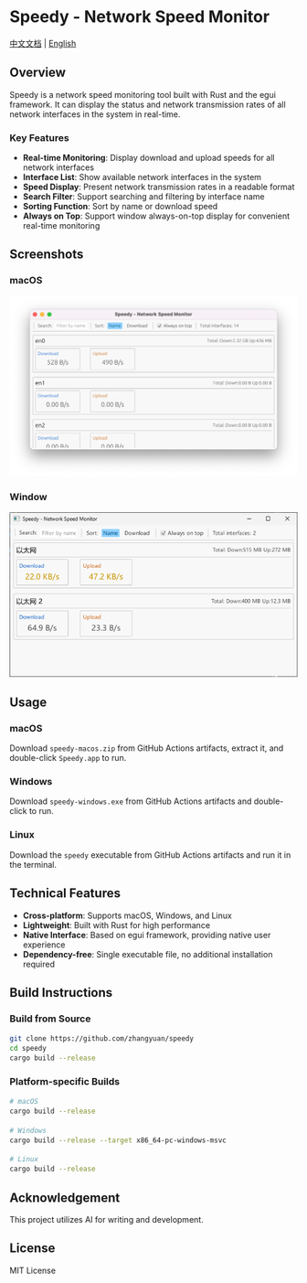 # Speedy - Network Speed Monitor

[中文文档](README_zh-CN.md) | [English](README.md)

## Overview

Speedy is a network speed monitoring tool built with Rust and the egui framework. It can display the status and network transmission rates of all network interfaces in the system in real-time.

### Key Features

- **Real-time Monitoring**: Display download and upload speeds for all network interfaces
- **Interface List**: Show available network interfaces in the system
- **Speed Display**: Present network transmission rates in a readable format
- **Search Filter**: Support searching and filtering by interface name
- **Sorting Function**: Sort by name or download speed
- **Always on Top**: Support window always-on-top display for convenient real-time monitoring

## Screenshots

### macOS

![Speedy Network Monitor](assets/macos.png)

### Window

![Speedy Network Monitor](assets/windows.png)

## Usage

### macOS

Download `speedy-macos.zip` from GitHub Actions artifacts, extract it, and double-click `Speedy.app` to run.

### Windows

Download `speedy-windows.exe` from GitHub Actions artifacts and double-click to run.

### Linux

Download the `speedy` executable from GitHub Actions artifacts and run it in the terminal.

## Technical Features

- **Cross-platform**: Supports macOS, Windows, and Linux
- **Lightweight**: Built with Rust for high performance
- **Native Interface**: Based on egui framework, providing native user experience
- **Dependency-free**: Single executable file, no additional installation required

## Build Instructions

### Build from Source

```bash
git clone https://github.com/zhangyuan/speedy
cd speedy
cargo build --release
```

### Platform-specific Builds

```bash
# macOS
cargo build --release

# Windows
cargo build --release --target x86_64-pc-windows-msvc

# Linux
cargo build --release
```

## Acknowledgement

This project utilizes AI for writing and development.

## License

MIT License
